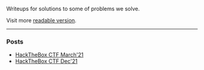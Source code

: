 
Writeups for solutions to some of problems we solve.

Visit more [readable version](https://sixteen05.github.io/writeups/).


----
### Posts

 - [HackTheBox CTF March'21](./CHTB04-21.md)
 - [HackTheBox CTF Dec'21](./CHTB12-21.md)


